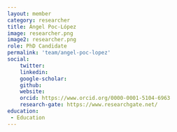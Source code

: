 ```yaml
---
layout: member
category: researcher
title: Ángel Poc-López
image: researcher.png
image2: researcher.png
role: PhD Candidate
permalink: 'team/angel-poc-lopez'
social:
    twitter:
    linkedin:
    google-scholar:
    github:
    website:
    orcid: https://www.orcid.org/0000-0001-5104-6963
    research-gate: https://www.researchgate.net/
education:
 - Education
---
```


<!--Lorem ipsum dolor sit amet, consectetur adipiscing elit, sed do eiusmod tempor incididunt ut labore et dolore magna aliqua. Ut enim ad minim veniam, quis nostrud exercitation ullamco laboris nisi ut aliquip ex ea commodo consequat. Duis aute irure dolor in reprehenderit in voluptate velit esse cillum dolore eu fugiat nulla pariatur. Excepteur sint occaecat cupidatat non proident, sunt in culpa qui officia deserunt mollit anim id est laborum.-->
